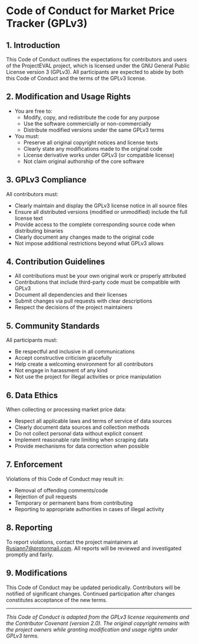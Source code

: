 # Code of Conduct for Market Price Tracker (GPLv3)

## 1. Introduction
This Code of Conduct outlines the expectations for contributors and users of the ProjectEVAL project, which is licensed under the GNU General Public License version 3 (GPLv3). All participants are expected to abide by both this Code of Conduct and the terms of the GPLv3 license.

## 2. Modification and Usage Rights
- You are free to:
  - Modify, copy, and redistribute the code for any purpose
  - Use the software commercially or non-commercially
  - Distribute modified versions under the same GPLv3 terms
- You must:
  - Preserve all original copyright notices and license texts
  - Clearly state any modifications made to the original code
  - License derivative works under GPLv3 (or compatible license)
  - Not claim original authorship of the core software

## 3. GPLv3 Compliance
All contributors must:
- Clearly maintain and display the GPLv3 license notice in all source files
- Ensure all distributed versions (modified or unmodified) include the full license text
- Provide access to the complete corresponding source code when distributing binaries
- Clearly document any changes made to the original code
- Not impose additional restrictions beyond what GPLv3 allows

## 4. Contribution Guidelines
- All contributions must be your own original work or properly attributed
- Contributions that include third-party code must be compatible with GPLv3
- Document all dependencies and their licenses
- Submit changes via pull requests with clear descriptions
- Respect the decisions of the project maintainers

## 5. Community Standards
All participants must:
- Be respectful and inclusive in all communications
- Accept constructive criticism gracefully
- Help create a welcoming environment for all contributors
- Not engage in harassment of any kind
- Not use the project for illegal activities or price manipulation

## 6. Data Ethics
When collecting or processing market price data:
- Respect all applicable laws and terms of service of data sources
- Clearly document data sources and collection methods
- Do not collect personal data without explicit consent
- Implement reasonable rate limiting when scraping data
- Provide mechanisms for data correction when possible

## 7. Enforcement
Violations of this Code of Conduct may result in:
- Removal of offending comments/code
- Rejection of pull requests
- Temporary or permanent bans from contributing
- Reporting to appropriate authorities in cases of illegal activity

## 8. Reporting
To report violations, contact the project maintainers at Rusiann7@protonmail.com. All reports will be reviewed and investigated promptly and fairly.

## 9. Modifications
This Code of Conduct may be updated periodically. Contributors will be notified of significant changes. Continued participation after changes constitutes acceptance of the new terms.

---

*This Code of Conduct is adapted from the GPLv3 license requirements and the Contributor Covenant (version 2.0). The original copyright remains with the project owners while granting modification and usage rights under GPLv3 terms.*